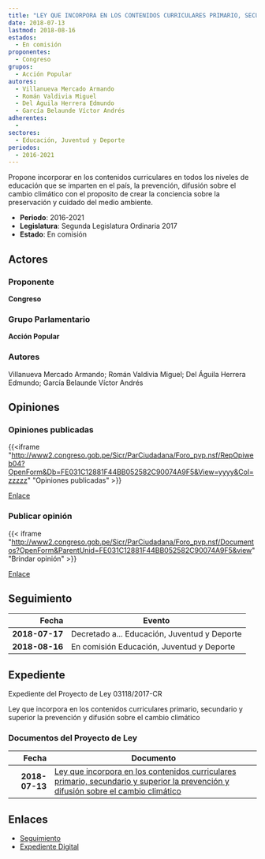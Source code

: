```yaml
---
title: "LEY QUE INCORPORA EN LOS CONTENIDOS CURRICULARES PRIMARIO, SECUNDARIO Y SUPERIOR LA PREVENCIÓN Y DIFUSIÓN SOBRE EL CAMBIO CLIMÁTICO"
date: 2018-07-13
lastmod: 2018-08-16
estados: 
  - En comisión
proponentes: 
  - Congreso
grupos: 
  - Acción Popular
autores: 
  - Villanueva Mercado Armando
  - Román Valdivia Miguel
  - Del Águila Herrera Edmundo
  - García Belaunde Víctor Andrés
adherentes: 
  - 
sectores: 
  - Educación, Juventud y Deporte
periodos: 
  - 2016-2021
---
```


Propone incorporar en los contenidos curriculares en todos los niveles de educación que se imparten en el país, la prevención, difusión sobre el cambio climático con el proposito de crear la conciencia sobre la preservación y cuidado del medio ambiente.

- **Periodo**: 2016-2021
- **Legislatura**: Segunda Legislatura Ordinaria 2017
- **Estado**: En comisión

## Actores

### Proponente

**Congreso**

### Grupo Parlamentario

**Acción Popular**

### Autores

Villanueva Mercado Armando; Román Valdivia Miguel; Del Águila Herrera Edmundo; García Belaunde Víctor Andrés


## Opiniones

### Opiniones publicadas

{{<iframe "http://www2.congreso.gob.pe/Sicr/ParCiudadana/Foro_pvp.nsf/RepOpiweb04?OpenForm&Db=FE031C12881F44BB052582C90074A9F5&View=yyyy&Col=zzzzz" "Opiniones publicadas" >}}

[Enlace](http://www2.congreso.gob.pe/Sicr/ParCiudadana/Foro_pvp.nsf/RepOpiweb04?OpenForm&Db=FE031C12881F44BB052582C90074A9F5&View=yyyy&Col=zzzzz)
### Publicar opinión

{{< iframe "http://www2.congreso.gob.pe/Sicr/ParCiudadana/Foro_pvp.nsf/Documentos?OpenForm&ParentUnid=FE031C12881F44BB052582C90074A9F5&view" "Brindar opinión" >}}

[Enlace](http://www2.congreso.gob.pe/Sicr/ParCiudadana/Foro_pvp.nsf/Documentos?OpenForm&ParentUnid=FE031C12881F44BB052582C90074A9F5&view)

## Seguimiento

| Fecha | Evento |
|------:|--------|
| **2018-07-17** | Decretado a... Educación, Juventud y Deporte|
| **2018-08-16** | En comisión Educación, Juventud y Deporte|


## Expediente

Expediente del Proyecto de Ley 03118/2017-CR

Ley que incorpora en los contenidos curriculares primario, secundario y superior la prevención y difusión sobre el cambio climático


### Documentos del Proyecto de Ley

| Fecha | Documento |
|------:|--------|
| **2018-07-13** | [Ley que incorpora en los contenidos curriculares primario, secundario y superior la prevención y difusión sobre el cambio climático](http://www.leyes.congreso.gob.pe/Documentos/2016_2021/Proyectos_de_Ley_y_de_Resoluciones_Legislativas/PL0311820180713..PDF) |

## Enlaces 

- [Seguimiento](http://www2.congreso.gob.pehttp://www2.congreso.gob.pe/Sicr/TraDocEstProc/CLProLey2016.nsf/f7fff46988ca05b1052578e100829cc7/05271cfdb0f05594052582c900782507?OpenDocument)
- [Expediente Digital](http://www2.congreso.gob.pehttp://www2.congreso.gob.pe/Sicr/TraDocEstProc/CLProLey2016.nsf/f7fff46988ca05b1052578e100829cc7/05271cfdb0f05594052582c900782507?OpenDocument&Click=05257FB7005EB655.eb71d0cf91d8294e05256cdf006b5706/$Body/0.1C6C)
